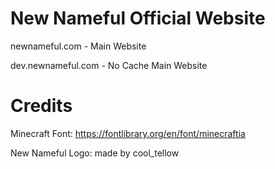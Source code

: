 # New Nameful Official Website 

newnameful.com - Main Website

dev.newnameful.com - No Cache Main Website

# Credits

Minecraft Font: https://fontlibrary.org/en/font/minecraftia

New Nameful Logo: made by cool_tellow
